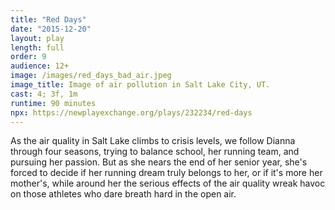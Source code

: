 ```yaml
---
title: "Red Days"
date: "2015-12-20"
layout: play
length: full
order: 9
audience: 12+
image: /images/red_days_bad_air.jpeg
image_title: Image of air pollution in Salt Lake City, UT.
cast: 4; 3f, 1m
runtime: 90 minutes
npx: https://newplayexchange.org/plays/232234/red-days
---
```


As the air quality in Salt Lake climbs to crisis levels, we follow Dianna through four seasons, trying to balance school, her running team, and pursuing her passion. But as she nears the end of her senior year, she's forced to decide if her running dream truly belongs to her, or if it's more her mother's, while around her the serious effects of the air quality wreak havoc on those athletes who dare breath hard in the open air.
